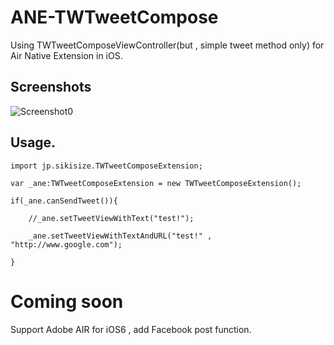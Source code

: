 ANE-TWTweetCompose
==================

Using TWTweetComposeViewController(but , simple tweet method only) for Air Native Extension in iOS.


Screenshots
-----------
![Screenshot0](http://kuniakisuzuki.cocolog-nifty.com/photos/uncategorized/2012/08/25/img_2272.png)


Usage.
-------------
    import jp.sikisize.TWTweetComposeExtension;

    var _ane:TWTweetComposeExtension = new TWTweetComposeExtension();

    if(_ane.canSendTweet()){

        //_ane.setTweetViewWithText("test!");
    
        _ane.setTweetViewWithTextAndURL("test!" , "http://www.google.com");

    }
    
Coming soon
===========
Support Adobe AIR for iOS6 , add Facebook post function.